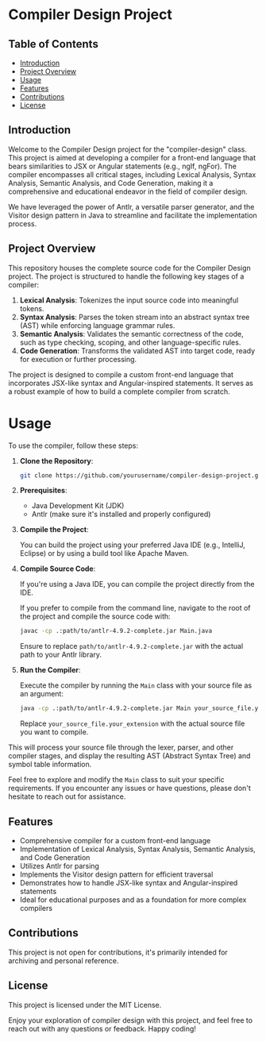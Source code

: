 # Compiler Design Project

## Table of Contents

- [Introduction](#introduction)
- [Project Overview](#project-overview)
- [Usage](#usage)
- [Features](#features)
- [Contributions](#contributions)
- [License](#license)

## Introduction

Welcome to the Compiler Design project for the "compiler-design" class. This project is aimed at developing a compiler for a front-end language that bears similarities to JSX or Angular statements (e.g., ngIf, ngFor). The compiler encompasses all critical stages, including Lexical Analysis, Syntax Analysis, Semantic Analysis, and Code Generation, making it a comprehensive and educational endeavor in the field of compiler design.

We have leveraged the power of Antlr, a versatile parser generator, and the Visitor design pattern in Java to streamline and facilitate the implementation process.

## Project Overview

This repository houses the complete source code for the Compiler Design project. The project is structured to handle the following key stages of a compiler:

1. **Lexical Analysis**: Tokenizes the input source code into meaningful tokens.
2. **Syntax Analysis**: Parses the token stream into an abstract syntax tree (AST) while enforcing language grammar rules.
3. **Semantic Analysis**: Validates the semantic correctness of the code, such as type checking, scoping, and other language-specific rules.
4. **Code Generation**: Transforms the validated AST into target code, ready for execution or further processing.

The project is designed to compile a custom front-end language that incorporates JSX-like syntax and Angular-inspired statements. It serves as a robust example of how to build a complete compiler from scratch.

# Usage

To use the compiler, follow these steps:

1. **Clone the Repository**: 

    ```bash
    git clone https://github.com/yourusername/compiler-design-project.git
    ```

2. **Prerequisites**:

   - Java Development Kit (JDK)
   - Antlr (make sure it's installed and properly configured)

3. **Compile the Project**:

   You can build the project using your preferred Java IDE (e.g., IntelliJ, Eclipse) or by using a build tool like Apache Maven.

4. **Compile Source Code**:

   If you're using a Java IDE, you can compile the project directly from the IDE.

   If you prefer to compile from the command line, navigate to the root of the project and compile the source code with:

    ```bash
    javac -cp .:path/to/antlr-4.9.2-complete.jar Main.java
    ```

   Ensure to replace `path/to/antlr-4.9.2-complete.jar` with the actual path to your Antlr library.

5. **Run the Compiler**:

   Execute the compiler by running the `Main` class with your source file as an argument:

    ```bash
    java -cp .:path/to/antlr-4.9.2-complete.jar Main your_source_file.your_extension
    ```

   Replace `your_source_file.your_extension` with the actual source file you want to compile.

This will process your source file through the lexer, parser, and other compiler stages, and display the resulting AST (Abstract Syntax Tree) and symbol table information.

Feel free to explore and modify the `Main` class to suit your specific requirements. If you encounter any issues or have questions, please don't hesitate to reach out for assistance.

## Features

- Comprehensive compiler for a custom front-end language
- Implementation of Lexical Analysis, Syntax Analysis, Semantic Analysis, and Code Generation
- Utilizes Antlr for parsing
- Implements the Visitor design pattern for efficient traversal
- Demonstrates how to handle JSX-like syntax and Angular-inspired statements
- Ideal for educational purposes and as a foundation for more complex compilers

## Contributions

This project is not open for contributions, it's primarily intended for archiving and personal reference.

## License

This project is licensed under the MIT License.

Enjoy your exploration of compiler design with this project, and feel free to reach out with any questions or feedback. Happy coding!
